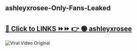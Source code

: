
 ## ashleyxrosee-Only-Fans-Leaked

# <h2><a href="https://clipsfans.com/ashleyxrosee&ref=git">🔗 Click to LINKS ⏩⏩ 👉 🟢 ashleyxrosee </a></h2>

<a href="https://clipsfans.com/ashleyxrosee&ref=git" rel="nofollow" data-target="animated-image.originalLink"><img src="https://i.ibb.co.com/xMMVF88/686577567.gif" alt="Viral Video Original" style="max-width: 100%; display: inline-block;" data-target="animated-image.originalImage"></a>
